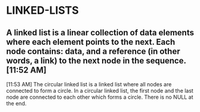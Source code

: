 # LINKED-LISTS
A linked list is a linear collection of data elements where each element points to the next. Each node contains: data, and a reference (in other words, a link) to the next node in the sequence.
[11:52 AM]
-------------------------
[11:53 AM]
The circular linked list is a linked list where all nodes are connected to form a circle. In a circular linked list, the first node and the last node are connected to each other which forms a circle. There is no NULL at the end.
